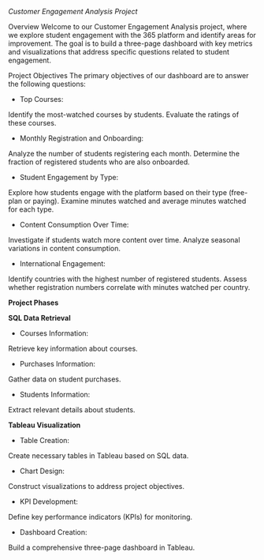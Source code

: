 *Customer Engagement Analysis Project*

Overview
Welcome to our Customer Engagement Analysis project, where we explore student engagement with the 365 platform and identify areas for improvement. 
The goal is to build a three-page dashboard with key metrics and visualizations that address specific questions related to student engagement.

Project Objectives
The primary objectives of our dashboard are to answer the following questions:

- Top Courses:

Identify the most-watched courses by students.
Evaluate the ratings of these courses.

- Monthly Registration and Onboarding:

Analyze the number of students registering each month.
Determine the fraction of registered students who are also onboarded.

- Student Engagement by Type:

Explore how students engage with the platform based on their type (free-plan or paying).
Examine minutes watched and average minutes watched for each type.

- Content Consumption Over Time:

Investigate if students watch more content over time.
Analyze seasonal variations in content consumption.

- International Engagement:

Identify countries with the highest number of registered students.
Assess whether registration numbers correlate with minutes watched per country.

**Project Phases**

**SQL Data Retrieval**

- Courses Information:

Retrieve key information about courses.

- Purchases Information:

Gather data on student purchases.

- Students Information:

Extract relevant details about students.

**Tableau Visualization**

- Table Creation:

Create necessary tables in Tableau based on SQL data.

- Chart Design:

Construct visualizations to address project objectives.

- KPI Development:

Define key performance indicators (KPIs) for monitoring.

- Dashboard Creation:

Build a comprehensive three-page dashboard in Tableau.
